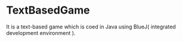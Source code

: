 # TextBasedGame
It is a text-based game which is coed in Java using BlueJ( integrated development environment ).
